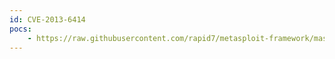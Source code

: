 ```yaml
---
id: CVE-2013-6414
pocs:
    - https://raw.githubusercontent.com/rapid7/metasploit-framework/master/modules/auxiliary/dos/http/rails_action_view.rb
---
```

